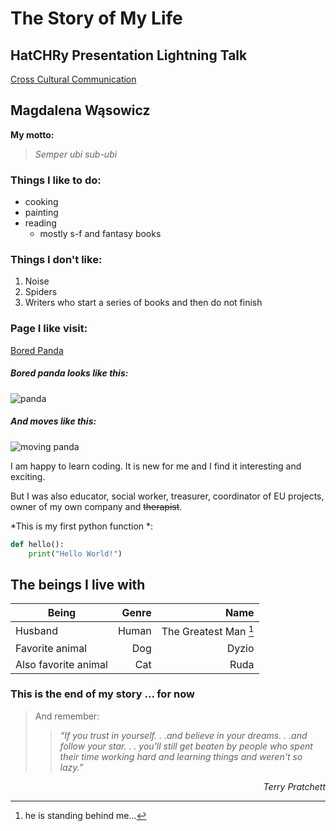 # The Story of My Life

## HatCHRy Presentation Lightning Talk

[Cross Cultural Communication](https://web.microsoftstream.com/video/1fa3a0b1-21ea-4277-bc25-5b30f78da829)

## Magdalena Wąsowicz

**My motto:**

> _Semper ubi sub-ubi_

### Things I like to do:

- cooking
- painting
- reading
  - mostly s-f and fantasy books

### Things I don't like:

1. Noise
2. Spiders
3. Writers who start a series of books and then do not finish

### Page I like visit:

[Bored Panda](https://www.boredpanda.com/?utm_source=bing&utm_medium=organic&utm_campaign=organic)

##### Bored panda looks like this:

![panda](https://drscdn.500px.org/photo/100958637/m%3D900/f1a145f4926bcc77e90ccaec53502ba1)

##### And moves like this:

![moving panda](https://images.gr-assets.com/hostedimages/1464794683ra/19277810.gif)

I am happy to learn coding. It is new for me and I find it interesting and exciting.

But I was also educator, social worker, treasurer, coordinator of EU projects, owner of my own company and ~~therapist~~.

\*This is my first python function \*:

```python
def hello():
    print("Hello World!")
```

## The beings I live with

| Being                | Genre |                  Name |
| -------------------- | ----: | --------------------: |
| Husband              | Human | The Greatest Man [^1] |
| Favorite animal      |   Dog |                 Dyzio |
| Also favorite animal |   Cat |                  Ruda |

[^1]: he is standing behind me...

### This is the end of my story ... for now

> And remember:
>
> > _“If you trust in yourself. . .and believe in your dreams. . .and follow your star. . . you'll still get beaten by people who spent their time working hard and learning things and weren't so lazy.”_

_<p style="text-align: right;"> Terry Pratchett </div>_
